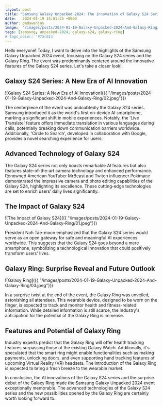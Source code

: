 ```yaml
---
layout: post
title: "Samsung Galaxy Unpacked 2024: The Innovation of Galaxy S24 Series and the Dazzling Debut of Galaxy Ring"
date:   2024-01-19 15:01:35 +0900
author: padawanjoy
image:  '/images/posts/2024-01-19-Galaxy-Unpacked-2024-And-Galaxy-Ring/01.jpeg'
tags: [samsung, unpacked-2024, galaxy-s24, galaxy-ring]
# tags_color: '#75c91a'
---
```


Hello everyone! Today, I want to delve into the highlights of the Samsung Galaxy Unpacked 2024 event, focusing on the Galaxy S24 series and the Galaxy Ring. The event was predominantly centered around the innovative features of the Galaxy S24 series. Let's take a closer look!

## **Galaxy S24 Series: A New Era of AI Innovation**

![Galaxy S24 Series: A New Era of AI Innovation]({{ "/images/posts/2024-01-19-Galaxy-Unpacked-2024-And-Galaxy-Ring/02.jpeg"}})

The centerpiece of the event was undoubtedly the Galaxy S24 series. Samsung introduced it as the world's first on-device AI smartphone, marking a significant shift in mobile experiences. Notably, the 'Live Translate' feature offers immediate translation in various languages during calls, potentially breaking down communication barriers worldwide. Additionally, 'Circle to Search', developed in collaboration with Google, provides a novel searching experience for users.

## **Advanced Technology of Galaxy S24**
The Galaxy S24 series not only boasts remarkable AI features but also features state-of-the-art camera technology and enhanced performance. Renowned American YouTuber MrBeast and Twitch influencer Pokimane demonstrated the impressive camera and photo editing capabilities of the Galaxy S24, highlighting its excellence. These cutting-edge technologies are set to enrich users' daily lives significantly.

## **The Impact of Galaxy S24**

![The Impact of Galaxy S24]({{ "/images/posts/2024-01-19-Galaxy-Unpacked-2024-And-Galaxy-Ring/01.jpeg"}})

President Noh Tae-moon emphasized that the Galaxy S24 series would serve as an open gateway for safe and meaningful AI experiences worldwide. This suggests that the Galaxy S24 goes beyond a mere smartphone, symbolizing a technological innovation that could positively transform users' lives.

## **Galaxy Ring: Surprise Reveal and Future Outlook**

![Galaxy Ring]({{ "/images/posts/2024-01-19-Galaxy-Unpacked-2024-And-Galaxy-Ring/03.jpeg"}})

In a surprise twist at the end of the event, the Galaxy Ring was unveiled, astonishing all attendees. This wearable device, designed to be worn on the finger, is expected to track and monitor health and fitness-related information. While detailed information is still scarce, the industry's anticipation for the potential of the Galaxy Ring is immense.

## **Features and Potential of Galaxy Ring**
Industry experts predict that the Galaxy Ring will offer health tracking features surpassing those of the existing Galaxy Watch. Additionally, it's speculated that the smart ring might enable functionalities such as making payments, unlocking doors, and even supporting hand tracking features of upcoming Virtual Reality (VR) headsets. The introduction of the Galaxy Ring is expected to bring a fresh breeze to the wearable market.

In conclusion, the AI innovations of the Galaxy S24 series and the surprise debut of the Galaxy Ring made the Samsung Galaxy Unpacked 2024 event exceptionally memorable. The advanced technologies of the Galaxy S24 series and the new possibilities opened by the Galaxy Ring are certainly worth looking forward to.